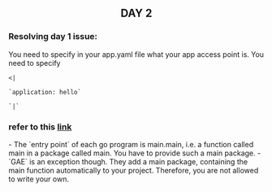 <p>
  <h2 align="center"> DAY 2</h2>

### Resolving day 1 issue: 
</p>
You need to specify in your app.yaml file what your app access point is. You need to specify

   `<|`

	`application: hello`
    
    `|`

### refer to this [link](https://cloud.google.com/appengine/docs/standard/go/quickstart)
<p>
- The `entry point` of each go program is main.main, i.e. a function called main in a package called main. You have to provide such a main package.
- `GAE` is an exception though. They add a main package, containing the main function automatically to your project. Therefore, you are not allowed to write your own.
</p>

